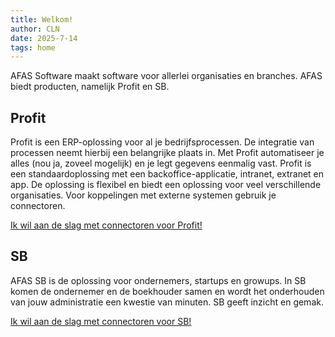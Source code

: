 ```yaml
---
title: Welkom!
author: CLN
date: 2025-7-14
tags: home
---
```


AFAS Software maakt software voor allerlei organisaties en branches. AFAS biedt  producten, namelijk Profit en SB.

## Profit

Profit is een ERP-oplossing voor al je bedrijfsprocessen. De integratie van processen neemt hierbij een belangrijke plaats in. Met Profit automatiseer je alles (nou ja, zoveel mogelijk) en je legt gegevens eenmalig vast. Profit is een standaardoplossing met een backoffice-applicatie, intranet, extranet en app. De oplossing is flexibel en biedt een oplossing voor veel verschillende organisaties. Voor koppelingen met externe systemen gebruik je connectoren.

[Ik wil aan de slag met connectoren voor Profit!](https://docs.afas.help/profit)

## SB

AFAS SB is de oplossing voor ondernemers, startups en growups. In SB komen de ondernemer en de boekhouder samen en wordt het onderhouden van jouw administratie een kwestie van minuten. SB geeft inzicht en gemak.

[Ik wil aan de slag met connectoren voor SB!](https://docs.afas.help/sb)
